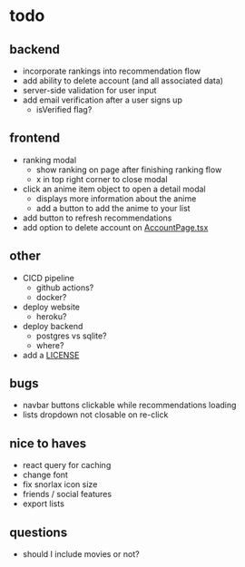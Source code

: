 # todo

## backend

- incorporate rankings into recommendation flow
- add ability to delete account (and all associated data)
- server-side validation for user input
- add email verification after a user signs up
  - isVerified flag?

## frontend

- ranking modal
  - show ranking on page after finishing ranking flow
  - x in top right corner to close modal
- click an anime item object to open a detail modal
  - displays more information about the anime
  - add a button to add the anime to your list
- add button to refresh recommendations
- add option to delete account on [AccountPage.tsx](frontend/components/AccountPage.tsx)

## other

- CICD pipeline
  - github actions?
  - docker?
- deploy website
  - heroku?
- deploy backend
  - postgres vs sqlite?
  - where?
- add a [LICENSE](LICENSE)

## bugs

- navbar buttons clickable while recommendations loading
- lists dropdown not closable on re-click

## nice to haves

- react query for caching
- change font
- fix snorlax icon size
- friends / social features
- export lists

## questions

- should I include movies or not?
